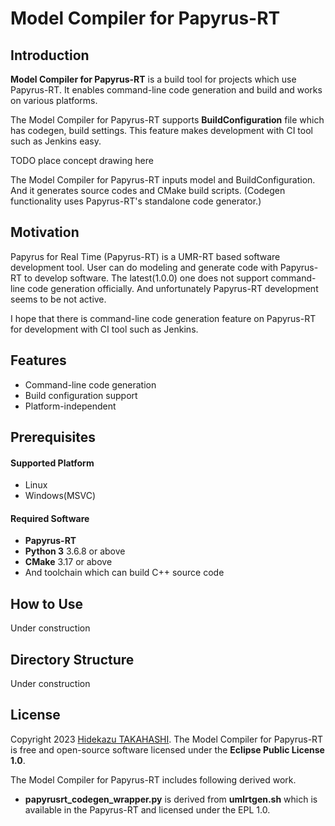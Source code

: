 # Model Compiler for Papyrus-RT

## Introduction

**Model Compiler for Papyrus-RT** is a build tool for projects which use Papyrus-RT.
It enables command-line code generation and build and works on various platforms.

The Model Compiler for Papyrus-RT supports **BuildConfiguration** file
which has codegen, build settings.
This feature makes development with CI tool such as Jenkins easy.

TODO place concept drawing here

The Model Compiler for Papyrus-RT inputs model and BuildConfiguration.
And it generates source codes and CMake build scripts.
(Codegen functionality uses Papyrus-RT's standalone code generator.)

## Motivation

Papyrus for Real Time (Papyrus-RT) is a UMR-RT based software development tool.
User can do modeling and generate code with Papyrus-RT to develop software.
The latest(1.0.0) one does not support command-line code generation officially.
And unfortunately Papyrus-RT development seems to be not active.

I hope that there is command-line code generation feature on Papyrus-RT for development with CI tool such as Jenkins.

## Features

* Command-line code generation
* Build configuration support
* Platform-independent

## Prerequisites

#### Supported Platform

* Linux
* Windows(MSVC)

#### Required Software

* **Papyrus-RT**
* **Python 3** 3.6.8 or above
* **CMake** 3.17 or above
* And toolchain which can build C++ source code

## How to Use

Under construction

## Directory Structure

Under construction

## License

Copyright 2023 [Hidekazu TAKAHASHI](https://github.com/Bacondish2023).
The Model Compiler for Papyrus-RT is free and open-source software licensed
under the **Eclipse Public License 1.0**.

The Model Compiler for Papyrus-RT includes following derived work.

 * **papyrusrt_codegen_wrapper.py** is derived from
   **umlrtgen.sh** which is available in the Papyrus-RT and licensed under the EPL 1.0.
